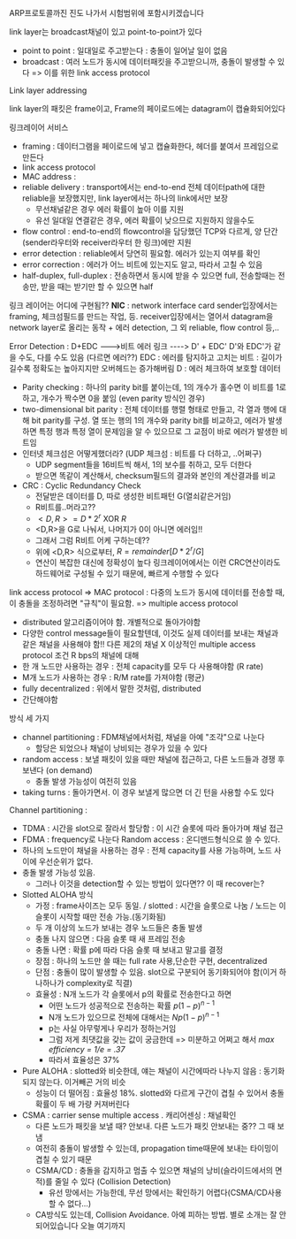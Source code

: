 ARP프로토콜까진 진도 나가서 시험범위에 포함시키겠습니다

link layer는 broadcast채널이 있고 point-to-point가 있다
- point to point : 일대일로 주고받는다 : 충돌이 일어날 일이 없음
- broadcast : 여러 노드가 동시에 데이터패킷을 주고받으니까, 충돌이 발생할 수 있다 => 이를 위한 link access protocol

Link layer addressing

link layer의 패킷은 frame이고,
Frame의 페이로드에는 datagram이 캡슐화되어있다

링크레이어 서비스
- framing : 데이터그램을 페이로드에 넣고 캡슐화한다, 헤더를 붙여서 프레임으로 만든다
- link access protocol
- MAC address : 
- reliable delivery : transport에서는 end-to-end 전체 데이터path에 대한 reliable을 보장했지만, link layer에서는 하나의 link에서만 보장
	- 무선채널같은 경우 에러 확률이 높아 이를 지원
	- 유선 일대일 연결같은 경우, 에러 확률이 낮으므로 지원하지 않을수도
- flow control : end-to-end의 flowcontrol을 담당했던 TCP와 다르게, 양 단간(sender라우터와 receiver라우터 한 링크)에만 지원
- error detection : reliable에서 당연히 필요함. 에러가 있는지 여부를 확인
- error correction : 에러가 어느 비트에 있는지도 알고, 따라서 고칠 수 있음
- half-duplex, full-duplex : 전송하면서 동시에 받을 수 있으면 full, 전송할때는 전송만, 받을 때는 받기만 할 수 있으면 half

링크 레이어는 어디에 구현됨?? **NIC** : network interface card
sender입장에서는 framing, 체크섬필드를 만드는 작업, 등.
receiver입장에서는 열어서 datagram을 network layer로 올리는 동작 + 에러 detection, 그 외 reliable, flow control 등,..


Error Detection : 
D+EDC --->비트 에러 링크 ----> D' + EDC'
D'와 EDC'가 같을 수도, 다를 수도 있음 (다르면 에러??)
EDC : 에러를 탐지하고 고치는 비트 : 길이가 길수록 정확도는 높아지지만 오버헤드는 증가해버림
D : 에러 체크하여 보호할 데이터
- Parity checking : 하나의 parity bit를 붙이는데, 1의 개수가 홀수면 이 비트를 1로 하고, 개수가 짝수면 0을 붙임 (even parity 방식인 경우)
- two-dimensional bit parity : 전체 데이터를 행렬 형태로 만들고, 각 열과 행에 대해 bit parity를 구성. 열 또는 행의 1의 개수와 parity bit를 비교하고, 에러가 발생하면 특정 행과 특정 열이 문제임을 알 수 있으므로 그 교점이 바로 에러가 발생한 비트임
- 인터넷 체크섬은 어떻게했더라? (UDP 체크섬 : 비트를 다 더하고, ..어쩌구)
	- UDP segment들을 16비트씩 해서, 1의 보수를 취하고, 모두 더한다
	- 받으면 똑같이 계산해서, checksum필드의 결과와 본인의 계산결과를 비교
- CRC : Cyclic Redundancy Check
	- 전달받은 데이터를 D, 따로 생성한 비트패턴 G(열쇠같은거임)
	- R비트를..머라고??
	- $<D,R>=D*2^r$ XOR $R$  
	- <D,R>을 G로 나눠서, 나머지가 0이 아니면 에러임!!
	- 그래서 그럼 R비트 어케 구하는데??
	- 위에 <D,R> 식으로부터, $R=remainder[D*2^r / G]$
	- 연산이 복잡한 대신에 정확성이 높다
링크레이어에서는 이런 CRC연산이라도 하드웨어로 구성될 수 있기 때문에, 빠르게 수행할 수 있다

link access protocol => MAC protocol : 다중의 노드가 동시에 데이터를 전송할 때, 이 충돌을 조정하려면 "규칙"이 필요함.
=> multiple access protocol
- distributed 알고리즘이어야 함. 개별적으로 돌아가야함
- 다양한 control message들이 필요할텐데, 이것도 실제 데이터를 보내는 채널과 같은 채널을 사용해야 함!! 다른 제2의 채널 X
이상적인 multiple access protocol 조건
R bps의 채널에 대해
- 한 개 노드만 사용하는 경우 : 전체 capacity를 모두 다 사용해야함 (R rate)
- M개 노드가 사용하는 경우 : R/M rate를 가져야함 (평균)
- fully decentralized : 위에서 말한 것처럼, distributed
- 간단해야함

방식 세 가지
- channel partitioning : FDM채널에서처럼, 채널을 아예 "조각"으로 나눈다
	- 할당은 되었으나 채널이 낭비되는 경우가 있을 수 있다
- random access : 보낼 패킷이 있을 때만 채널에 접근하고, 다른 노드들과 경쟁 후 보낸다 (on demand)
	- 충돌 발생 가능성이 여전히 있음
- taking turns : 돌아가면서. 이 경우 보낼게 많으면 더 긴 턴을 사용할 수도 있다

Channel partitioning :
- TDMA : 시간을 slot으로 잘라서 할당함 : 이 시간 슬롯에 따라 돌아가며 채널 접근
- FDMA : frequency로 나눈다
Random access : 온디맨드형식으로 쓸 수 있다. 
- 하나의 노드만이 채널을 사용하는 경우 : 전체 capacity를 사용 가능하며, 노드 사이에 우선순위가 없다.
- 충돌 발생 가능성 있음. 
	- 그러나 이것을 detection할 수 있는 방법이 있다면?? 이 때 recover는?
- Slotted ALOHA 방식
	- 가정 : frame사이즈는 모두 동일. / slotted : 시간을 슬롯으로 나눔 / 노드는 이 슬롯이 시작할 때만 전송 가능.(동기화됨)
	- 두 개 이상의 노드가 보내는 경우 노드들은 충돌 발생
	- 충돌 나지 않으면 : 다음 슬롯 때 새 프레임 전송
	- 충돌 나면 : 확률 p에 따라 다음 슬롯 때 보내고 말고를 결정
	- 장점 : 하나의 노드만 쓸 때는 full rate 사용,단순한 구현, decentralized
	- 단점 : 충돌이 많이 발생할 수 있음. slot으로 구분되어 동기화되어야 함(이거 하나하나가 complexity로 직결)
	- 효율성 : N개 노드가 각 슬롯에서 p의 확률로 전송한다고 하면
		- 어떤 노드가 성공적으로 전송하는 확률 $p(1-p)^{n-1}$ 
		- N개 노드가 있으므로 전체에 대해서는 $Np(1-p)^{n-1}$
		- p는 사실 아무렇게나 우리가 정하는거임
		- 그럼 저게 최댓값을 갖는 값이 궁금한데 => 미분하고 어쩌고 해서 *max efficiency = 1/e = .37* 
		- 따라서 효율성은 37%
- Pure ALOHA : slotted와 비슷한데, 얘는 채널이 시간에따라 나누지 않음 : 동기화되지 않는다. 이거빼곤 거의 비슷
	- 성능이 더 떨어짐 : 효율성 18%. slotted와 다르게 구간이 겹칠 수 있어서 충돌확률이 두 배 가량 커져버린다
- CSMA : carrier sense multiple access . 캐리어센싱 : 채널확인
	- 다른 노드가 패킷을 보낼 때? 안보내. 다른 노드가 패킷 안보내는 중?? 그 때 보냄
	- 여전히 충돌이 발생할 수 있는데, propagation time때문에 보내는 타이밍이 겹칠 수 있기 때문
	- CSMA/CD : 충돌을 감지하고 멈출 수 있으면 채널의 낭비(슬라이드에서의 면적)를 줄일 수 있다 (Collision Detection)
		- 유선 망에서는 가능한데, 무선 망에서는 확인하기 어렵다(CSMA/CD사용할 수 없다...)
	- CA방식도 있는데, Collision Avoidance. 아예 피하는 방법. 별로 소개는 잘 안되어있습니다
오늘 여기까지
